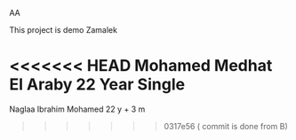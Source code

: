  AA

This project is demo 
Zamalek

<<<<<<< HEAD
Mohamed Medhat El Araby 
22 Year 
Single 
======

Naglaa Ibrahim Mohamed 
22 y + 3 m 

>>>>>>> 0317e56 ( commit is done from B)
